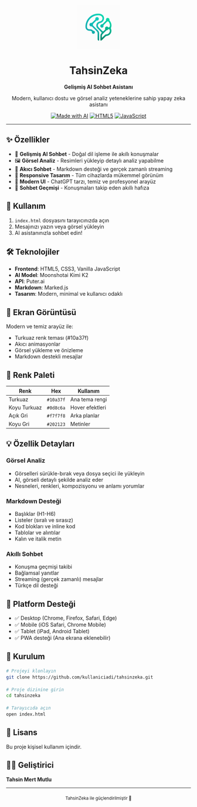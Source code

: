 <div align="center">
  <img src="tahsinzeka-logo.png" alt="TahsinZeka Logo" width="120" height="120">
  
  # TahsinZeka
  
  **Gelişmiş AI Sohbet Asistanı**
  
  Modern, kullanıcı dostu ve görsel analiz yeteneklerine sahip yapay zeka asistanı
  
  [![Made with AI](https://img.shields.io/badge/Powered%20by-AI-10a37f?style=for-the-badge)](https://github.com)
  [![HTML5](https://img.shields.io/badge/HTML5-E34F26?style=for-the-badge&logo=html5&logoColor=white)](https://developer.mozilla.org/en-US/docs/Web/HTML)
  [![JavaScript](https://img.shields.io/badge/JavaScript-F7DF1E?style=for-the-badge&logo=javascript&logoColor=black)](https://developer.mozilla.org/en-US/docs/Web/JavaScript)
</div>

---

## ✨ Özellikler

- 🤖 **Gelişmiş AI Sohbet** - Doğal dil işleme ile akıllı konuşmalar
- 🖼️ **Görsel Analiz** - Resimleri yükleyip detaylı analiz yapabilme
- 💬 **Akıcı Sohbet** - Markdown desteği ve gerçek zamanlı streaming
- 📱 **Responsive Tasarım** - Tüm cihazlarda mükemmel görünüm
- 🎨 **Modern UI** - ChatGPT tarzı, temiz ve profesyonel arayüz
- 💾 **Sohbet Geçmişi** - Konuşmaları takip eden akıllı hafıza

## 🚀 Kullanım

1. `index.html` dosyasını tarayıcınızda açın
2. Mesajınızı yazın veya görsel yükleyin
3. AI asistanınızla sohbet edin!

## 🛠️ Teknolojiler

- **Frontend**: HTML5, CSS3, Vanilla JavaScript
- **AI Model**: Moonshotai Kimi K2
- **API**: Puter.ai
- **Markdown**: Marked.js
- **Tasarım**: Modern, minimal ve kullanıcı odaklı

## 📸 Ekran Görüntüsü

Modern ve temiz arayüz ile:
- Turkuaz renk teması (#10a37f)
- Akıcı animasyonlar
- Görsel yükleme ve önizleme
- Markdown destekli mesajlar

## 🎨 Renk Paleti

| Renk | Hex | Kullanım |
|------|-----|----------|
| Turkuaz | `#10a37f` | Ana tema rengi |
| Koyu Turkuaz | `#0d8c6a` | Hover efektleri |
| Açık Gri | `#f7f7f8` | Arka planlar |
| Koyu Gri | `#202123` | Metinler |

## 💡 Özellik Detayları

### Görsel Analiz
- Görselleri sürükle-bırak veya dosya seçici ile yükleyin
- AI, görseli detaylı şekilde analiz eder
- Nesneleri, renkleri, kompozisyonu ve anlamı yorumlar

### Markdown Desteği
- Başlıklar (H1-H6)
- Listeler (sıralı ve sırasız)
- Kod blokları ve inline kod
- Tablolar ve alıntılar
- Kalın ve italik metin

### Akıllı Sohbet
- Konuşma geçmişi takibi
- Bağlamsal yanıtlar
- Streaming (gerçek zamanlı) mesajlar
- Türkçe dil desteği

## 📱 Platform Desteği

- ✅ Desktop (Chrome, Firefox, Safari, Edge)
- ✅ Mobile (iOS Safari, Chrome Mobile)
- ✅ Tablet (iPad, Android Tablet)
- ✅ PWA desteği (Ana ekrana eklenebilir)

## 🔧 Kurulum

```bash
# Projeyi klonlayın
git clone https://github.com/kullaniciadi/tahsinzeka.git

# Proje dizinine girin
cd tahsinzeka

# Tarayıcıda açın
open index.html
```

## 📝 Lisans

Bu proje kişisel kullanım içindir.

## 👨‍💻 Geliştirici

**Tahsin Mert Mutlu**

---

<div align="center">
  <sub>TahsinZeka ile güçlendirilmiştir 🚀</sub>
</div>

